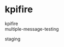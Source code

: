 
# kpifire       
        





                       

kpifire       
 multiple-message-testing
                                                                                                                                                                
 staging

